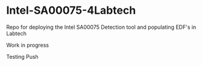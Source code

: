 # Intel-SA00075-4Labtech
Repo for deploying the Intel SA00075 Detection tool and populating EDF's in Labtech

Work in progress

Testing Push
